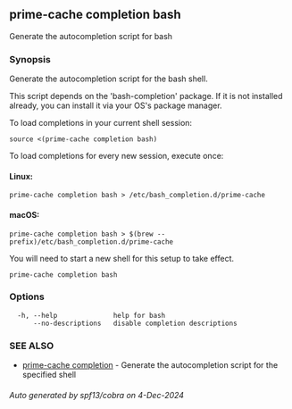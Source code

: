 ## prime-cache completion bash

Generate the autocompletion script for bash

### Synopsis

Generate the autocompletion script for the bash shell.

This script depends on the 'bash-completion' package.
If it is not installed already, you can install it via your OS's package manager.

To load completions in your current shell session:

	source <(prime-cache completion bash)

To load completions for every new session, execute once:

#### Linux:

	prime-cache completion bash > /etc/bash_completion.d/prime-cache

#### macOS:

	prime-cache completion bash > $(brew --prefix)/etc/bash_completion.d/prime-cache

You will need to start a new shell for this setup to take effect.


```
prime-cache completion bash
```

### Options

```
  -h, --help              help for bash
      --no-descriptions   disable completion descriptions
```

### SEE ALSO

* [prime-cache completion](prime-cache_completion.md)	 - Generate the autocompletion script for the specified shell

###### Auto generated by spf13/cobra on 4-Dec-2024
